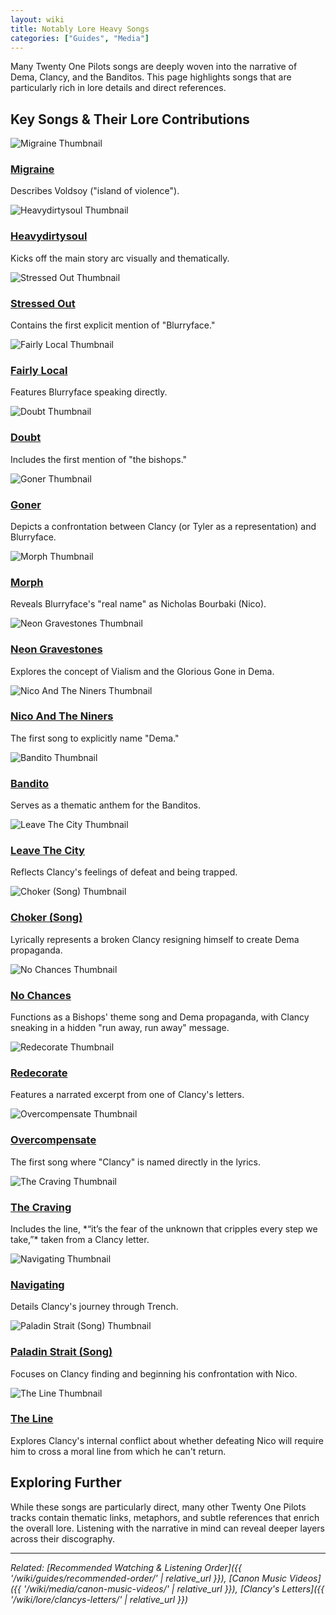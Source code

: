 ```yaml
---
layout: wiki
title: Notably Lore Heavy Songs
categories: ["Guides", "Media"]
---
```


Many Twenty One Pilots songs are deeply woven into the narrative of Dema, Clancy, and the Banditos. This page highlights songs that are particularly rich in lore details and direct references.

## <span class="tape-accent-yellow">Key Songs & Their Lore Contributions</span>

<div class="song-gallery-container">
  <div class="song-gallery-item">
    <div class="song-thumbnail">
      <img src="https://img.youtube.com/vi/pjvKYnBBEQM/mqdefault.jpg" alt="Migraine Thumbnail">
    </div>
    <div class="song-info">
      <h3 class="song-title"><a href="https://www.youtube.com/watch?v=pjvKYnBBEQM" target="_blank" rel="noopener noreferrer">Migraine</a></h3>
      <p class="song-description">Describes Voldsoy ("island of violence").</p>
    </div>
  </div>
  <div class="song-gallery-item">
    <div class="song-thumbnail">
      <img src="https://img.youtube.com/vi/r_9Kf0D5BTs/mqdefault.jpg" alt="Heavydirtysoul Thumbnail">
    </div>
    <div class="song-info">
      <h3 class="song-title"><a href="https://www.youtube.com/watch?v=r_9Kf0D5BTs" target="_blank" rel="noopener noreferrer">Heavydirtysoul</a></h3>
      <p class="song-description">Kicks off the main story arc visually and thematically.</p>
    </div>
  </div>
  <div class="song-gallery-item">
    <div class="song-thumbnail">
      <img src="https://img.youtube.com/vi/pXRviuL6vMY/mqdefault.jpg" alt="Stressed Out Thumbnail">
    </div>
    <div class="song-info">
      <h3 class="song-title"><a href="https://www.youtube.com/watch?v=pXRviuL6vMY" target="_blank" rel="noopener noreferrer">Stressed Out</a></h3>
      <p class="song-description">Contains the first explicit mention of "Blurryface."</p>
    </div>
  </div>
  <div class="song-gallery-item">
    <div class="song-thumbnail">
      <img src="https://img.youtube.com/vi/HDI9inno86U/mqdefault.jpg" alt="Fairly Local Thumbnail">
    </div>
    <div class="song-info">
      <h3 class="song-title"><a href="https://www.youtube.com/watch?v=HDI9inno86U" target="_blank" rel="noopener noreferrer">Fairly Local</a></h3>
      <p class="song-description">Features Blurryface speaking directly.</p>
    </div>
  </div>
  <div class="song-gallery-item">
    <div class="song-thumbnail">
      <img src="https://img.youtube.com/vi/MEiVnNNpJLA/mqdefault.jpg" alt="Doubt Thumbnail">
    </div>
    <div class="song-info">
      <h3 class="song-title"><a href="https://www.youtube.com/watch?v=MEiVnNNpJLA" target="_blank" rel="noopener noreferrer">Doubt</a></h3>
      <p class="song-description">Includes the first mention of "the bishops."</p>
    </div>
  </div>
  <div class="song-gallery-item">
    <div class="song-thumbnail">
      <img src="https://img.youtube.com/vi/3J5mE-J1WLk/mqdefault.jpg" alt="Goner Thumbnail">
    </div>
    <div class="song-info">
      <h3 class="song-title"><a href="https://www.youtube.com/watch?v=3J5mE-J1WLk" target="_blank" rel="noopener noreferrer">Goner</a></h3>
      <p class="song-description">Depicts a confrontation between Clancy (or Tyler as a representation) and Blurryface.</p>
    </div>
  </div>
  <div class="song-gallery-item">
    <div class="song-thumbnail">
      <img src="https://img.youtube.com/vi/OmL9TqTFIAc/mqdefault.jpg" alt="Morph Thumbnail">
    </div>
    <div class="song-info">
      <h3 class="song-title"><a href="https://www.youtube.com/watch?v=OmL9TqTFIAc" target="_blank" rel="noopener noreferrer">Morph</a></h3>
      <p class="song-description">Reveals Blurryface's "real name" as Nicholas Bourbaki (Nico).</p>
    </div>
  </div>
  <div class="song-gallery-item">
    <div class="song-thumbnail">
      <img src="https://img.youtube.com/vi/5MeQ9rA2Ifg/mqdefault.jpg" alt="Neon Gravestones Thumbnail">
    </div>
    <div class="song-info">
      <h3 class="song-title"><a href="https://www.youtube.com/watch?v=5MeQ9rA2Ifg" target="_blank" rel="noopener noreferrer">Neon Gravestones</a></h3>
      <p class="song-description">Explores the concept of Vialism and the Glorious Gone in Dema.</p>
    </div>
  </div>
  <div class="song-gallery-item">
    <div class="song-thumbnail">
      <img src="https://img.youtube.com/vi/hMAPyGoqQVw/mqdefault.jpg" alt="Nico And The Niners Thumbnail">
    </div>
    <div class="song-info">
      <h3 class="song-title"><a href="https://www.youtube.com/watch?v=hMAPyGoqQVw" target="_blank" rel="noopener noreferrer">Nico And The Niners</a></h3>
      <p class="song-description">The first song to explicitly name "Dema."</p>
    </div>
  </div>
  <div class="song-gallery-item">
    <div class="song-thumbnail">
      <img src="https://img.youtube.com/vi/VQHTROo0S8E/mqdefault.jpg" alt="Bandito Thumbnail">
    </div>
    <div class="song-info">
      <h3 class="song-title"><a href="https://www.youtube.com/watch?v=VQHTROo0S8E" target="_blank" rel="noopener noreferrer">Bandito</a></h3>
      <p class="song-description">Serves as a thematic anthem for the Banditos.</p>
    </div>
  </div>
  <div class="song-gallery-item">
    <div class="song-thumbnail">
      <img src="https://img.youtube.com/vi/zDktApy8Sn0/mqdefault.jpg" alt="Leave The City Thumbnail">
    </div>
    <div class="song-info">
      <h3 class="song-title"><a href="https://www.youtube.com/watch?v=zDktApy8Sn0" target="_blank" rel="noopener noreferrer">Leave The City</a></h3>
      <p class="song-description">Reflects Clancy's feelings of defeat and being trapped.</p>
    </div>
  </div>
  <div class="song-gallery-item">
    <div class="song-thumbnail">
      <img src="https://img.youtube.com/vi/2sBRnnnZyFw/mqdefault.jpg" alt="Choker (Song) Thumbnail">
    </div>
    <div class="song-info">
      <h3 class="song-title"><a href="https://www.youtube.com/watch?v=2sBRnnnZyFw" target="_blank" rel="noopener noreferrer">Choker (Song)</a></h3>
      <p class="song-description">Lyrically represents a broken Clancy resigning himself to create Dema propaganda.</p>
    </div>
  </div>
  <div class="song-gallery-item">
    <div class="song-thumbnail">
      <img src="https://img.youtube.com/vi/8_tMRvpzDVc/mqdefault.jpg" alt="No Chances Thumbnail">
    </div>
    <div class="song-info">
      <h3 class="song-title"><a href="https://www.youtube.com/watch?v=8_tMRvpzDVc" target="_blank" rel="noopener noreferrer">No Chances</a></h3>
      <p class="song-description">Functions as a Bishops' theme song and Dema propaganda, with Clancy sneaking in a hidden "run away, run away" message.</p>
    </div>
  </div>
  <div class="song-gallery-item">
    <div class="song-thumbnail">
      <img src="https://img.youtube.com/vi/6_GCsQRS3kM/mqdefault.jpg" alt="Redecorate Thumbnail">
    </div>
    <div class="song-info">
      <h3 class="song-title"><a href="https://www.youtube.com/watch?v=6_GCsQRS3kM" target="_blank" rel="noopener noreferrer">Redecorate</a></h3>
      <p class="song-description">Features a narrated excerpt from one of Clancy's letters.</p>
    </div>
  </div>
  <div class="song-gallery-item">
    <div class="song-thumbnail">
      <img src="https://img.youtube.com/vi/53tgVlXBZVg/mqdefault.jpg" alt="Overcompensate Thumbnail">
    </div>
    <div class="song-info">
      <h3 class="song-title"><a href="https://www.youtube.com/watch?v=53tgVlXBZVg" target="_blank" rel="noopener noreferrer">Overcompensate</a></h3>
      <p class="song-description">The first song where "Clancy" is named directly in the lyrics.</p>
    </div>
  </div>
  <div class="song-gallery-item">
    <div class="song-thumbnail">
      <img src="https://img.youtube.com/vi/H3OiQEOcrA8/mqdefault.jpg" alt="The Craving Thumbnail">
    </div>
    <div class="song-info">
      <h3 class="song-title"><a href="https://www.youtube.com/watch?v=H3OiQEOcrA8" target="_blank" rel="noopener noreferrer">The Craving</a></h3>
      <p class="song-description">Includes the line, *“it’s the fear of the unknown that cripples every step we take,”* taken from a Clancy letter.</p>
    </div>
  </div>
  <div class="song-gallery-item">
    <div class="song-thumbnail">
      <img src="https://img.youtube.com/vi/07YtBj3BEBQ/mqdefault.jpg" alt="Navigating Thumbnail">
    </div>
    <div class="song-info">
      <h3 class="song-title"><a href="https://www.youtube.com/watch?v=07YtBj3BEBQ" target="_blank" rel="noopener noreferrer">Navigating</a></h3>
      <p class="song-description">Details Clancy's journey through Trench.</p>
    </div>
  </div>
  <div class="song-gallery-item">
    <div class="song-thumbnail">
      <img src="https://img.youtube.com/vi/mix9YfaaNa0/mqdefault.jpg" alt="Paladin Strait (Song) Thumbnail">
    </div>
    <div class="song-info">
      <h3 class="song-title"><a href="https://www.youtube.com/watch?v=mix9YfaaNa0" target="_blank" rel="noopener noreferrer">Paladin Strait (Song)</a></h3>
      <p class="song-description">Focuses on Clancy finding and beginning his confrontation with Nico.</p>
    </div>
  </div>
  <div class="song-gallery-item">
    <div class="song-thumbnail">
      <img src="https://img.youtube.com/vi/E2Rj2gQAyPA/mqdefault.jpg" alt="The Line Thumbnail">
    </div>
    <div class="song-info">
      <h3 class="song-title"><a href="https://www.youtube.com/watch?v=E2Rj2gQAyPA" target="_blank" rel="noopener noreferrer">The Line</a></h3>
      <p class="song-description">Explores Clancy's internal conflict about whether defeating Nico will require him to cross a moral line from which he can't return.</p>
    </div>
  </div>
</div>

## <span class="tape-accent-red">Exploring Further</span>

While these songs are particularly direct, many other Twenty One Pilots tracks contain thematic links, metaphors, and subtle references that enrich the overall lore. Listening with the narrative in mind can reveal deeper layers across their discography.

---

*Related: [Recommended Watching & Listening Order]({{ '/wiki/guides/recommended-order/' | relative_url }}), [Canon Music Videos]({{ '/wiki/media/canon-music-videos/' | relative_url }}), [Clancy's Letters]({{ '/wiki/lore/clancys-letters/' | relative_url }})*